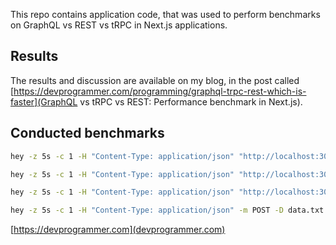 This repo contains application code, that was used to perform benchmarks on GraphQL vs REST vs tRPC in Next.js applications.


## Results

The results and discussion are available on my blog, in the post called [https://devprogrammer.com/programming/graphql-trpc-rest-which-is-faster](GraphQL vs tRPC vs REST: Performance benchmark in Next.js).

## Conducted benchmarks

```bash
hey -z 5s -c 1 -H "Content-Type: application/json" "http://localhost:3000/api/hello"  

hey -z 5s -c 1 -H "Content-Type: application/json" "http://localhost:3000/api/rest" 

hey -z 5s -c 1 -H "Content-Type: application/json" "http://localhost:3000/api/trpcTest?batch=1&input=%7B%7D"

hey -z 5s -c 1 -H "Content-Type: application/json" -m POST -D data.txt "http://localhost:3000/api/graphql"
```


[https://devprogrammer.com](devprogrammer.com)